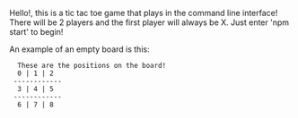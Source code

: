 Hello!, this is a tic tac toe game that plays in the command line interface!
There will be 2 players and the first player will always be X. Just enter 'npm start' to begin!


An example of an empty board is this:

```
  These are the positions on the board!
  0 | 1 | 2
 ------------
  3 | 4 | 5
 ------------
  6 | 7 | 8
```